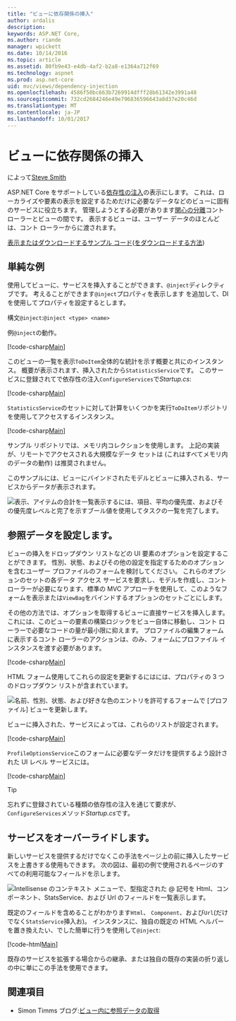 ```yaml
---
title: "ビューに依存関係の挿入"
author: ardalis
description: 
keywords: ASP.NET Core,
ms.author: riande
manager: wpickett
ms.date: 10/14/2016
ms.topic: article
ms.assetid: 80fb9e43-e4db-4af2-b2a8-e1364a712f69
ms.technology: aspnet
ms.prod: asp.net-core
uid: mvc/views/dependency-injection
ms.openlocfilehash: 4586f50bc663b7269914dfff28b61342e3991a48
ms.sourcegitcommit: 732cd2684246e49e796836596643a8d37e20c46d
ms.translationtype: MT
ms.contentlocale: ja-JP
ms.lasthandoff: 10/01/2017
---
```

# <a name="dependency-injection-into-views"></a>ビューに依存関係の挿入

によって[Steve Smith](https://ardalis.com/)

ASP.NET Core をサポートしている[依存性の注入](xref:fundamentals/dependency-injection)の表示にします。 これは、ローカライズや要素の表示を設定するためだけに必要なデータなどのビューに固有のサービスに役立ちます。 管理しようとする必要があります[関心の分離](http://deviq.com/separation-of-concerns/)コント ローラーとビューの間です。 表示するビューは、ユーザー データのほとんどは、コント ローラーからに渡されます。

[表示またはダウンロードするサンプル コード](https://github.com/aspnet/Docs/tree/master/aspnetcore/mvc/views/dependency-injection/sample)([をダウンロードする方法](xref:tutorials/index#how-to-download-a-sample))

## <a name="a-simple-example"></a>単純な例

使用してビューに、サービスを挿入することができます、`@inject`ディレクティブです。 考えることができます`@inject`プロパティを表示します を追加して、DI を使用してプロパティを設定するとします。

構文`@inject`:`@inject <type> <name>`

例`@inject`の動作。

[!code-csharp[Main](../../mvc/views/dependency-injection/sample/src/ViewInjectSample/Views/ToDo/Index.cshtml?highlight=4,5,15,16,17)]

このビューの一覧を表示`ToDoItem`全体的な統計を示す概要と共にのインスタンス。 概要が表示されます、挿入されたから`StatisticsService`です。 このサービスに登録されてで依存性の注入`ConfigureServices`で*Startup.cs*:

[!code-csharp[Main](../../mvc/views/dependency-injection/sample/src/ViewInjectSample/Startup.cs?highlight=6,7&range=15-22)]

`StatisticsService`のセットに対して計算をいくつかを実行`ToDoItem`リポジトリを使用してアクセスするインスタンス。

[!code-csharp[Main](../../mvc/views/dependency-injection/sample/src/ViewInjectSample/Model/Services/StatisticsService.cs?highlight=15,20,26)]

サンプル リポジトリでは、メモリ内コレクションを使用します。 上記の実装が、リモートでアクセスされる大規模なデータ セットは (これはすべてメモリ内のデータの動作) は推奨されません。

このサンプルには、ビューにバインドされたモデルとビューに挿入される、サービスからデータが表示されます。

![表示、アイテムの合計を一覧表示するには、項目、平均の優先度、およびその優先度レベルと完了を示すブール値を使用してタスクの一覧を完了します。](dependency-injection/_static/screenshot.png)

## <a name="populating-lookup-data"></a>参照データを設定します。

ビューの挿入をドロップダウン リストなどの UI 要素のオプションを設定することができます。 性別、状態、およびその他の設定を指定するためのオプションを含むユーザー プロファイルのフォームを検討してください。 これらのオプションのセットの各データ アクセス サービスを要求し、モデルを作成し、コント ローラーが必要になります、標準の MVC アプローチを使用して、このようなフォームを表示または`ViewBag`をバインドするオプションのセットごとにします。

その他の方法では、オプションを取得するビューに直接サービスを挿入します。 これには、このビューの要素の構築ロジックをビュー自体に移動し、コント ローラーで必要なコードの量が最小限に抑えます。 プロファイルの編集フォームに表示するコント ローラーのアクションは、のみ、フォームにプロファイル インスタンスを渡す必要があります。

[!code-csharp[Main](../../mvc/views/dependency-injection/sample/src/ViewInjectSample/Controllers/ProfileController.cs?highlight=9,19)]

HTML フォーム使用してこれらの設定を更新するにはには、プロパティの 3 つのドロップダウン リストが含まれています。

![名前、性別、状態、および好きな色のエントリを許可するフォームで [プロファイル] ビューを更新します。](dependency-injection/_static/updateprofile.png)

ビューに挿入された、サービスによっては、これらのリストが設定されます。

[!code-csharp[Main](../../mvc/views/dependency-injection/sample/src/ViewInjectSample/Views/Profile/Index.cshtml?highlight=4,16,17,21,22,26,27)]

`ProfileOptionsService`このフォームに必要なデータだけを提供するよう設計された UI レベル サービスには。

[!code-csharp[Main](../../mvc/views/dependency-injection/sample/src/ViewInjectSample/Model/Services/ProfileOptionsService.cs?highlight=7,13,24)]

>[!TIP]
> 忘れずに登録されている種類の依存性の注入を通じて要求が、`ConfigureServices`メソッド*Startup.cs*です。

## <a name="overriding-services"></a>サービスをオーバーライドします。

新しいサービスを提供するだけでなくこの手法をページ上の前に挿入したサービスを上書きする使用もできます。 次の図は、最初の例で使用されるページのすべての利用可能なフィールドを示します。

![Intellisense のコンテキスト メニューで、型指定された @ 記号を Html、コンポーネント、StatsService、および Url のフィールドを一覧表示します。](dependency-injection/_static/razor-fields.png)

既定のフィールドを含めることがわかります`Html`、 `Component`、および`Url`(だけでなく`StatsService`挿入お)。 インスタンスに、独自の既定の HTML ヘルパーを置き換えたい、でした簡単に行うを使用して`@inject`:

[!code-html[Main](../../mvc/views/dependency-injection/sample/src/ViewInjectSample/Views/Helper/Index.cshtml?highlight=3,11)]

既存のサービスを拡張する場合からの継承、または独自の既存の実装の折り返しの中に単にこの手法を使用できます。

## <a name="see-also"></a>関連項目

* Simon Timms ブログ:[ビュー内に参照データの取得](http://blog.simontimms.com/2015/06/09/getting-lookup-data-into-you-view/)

